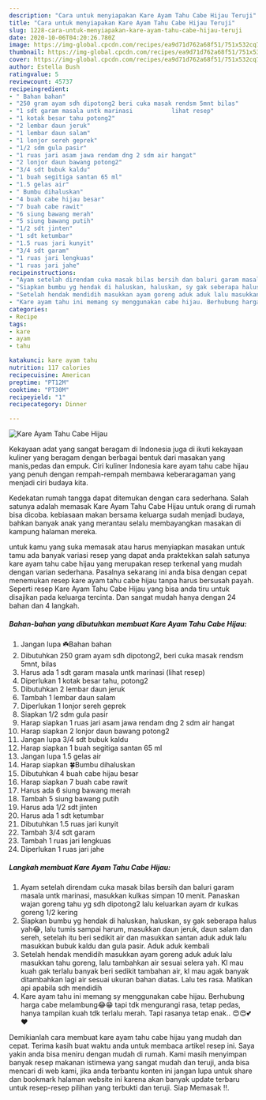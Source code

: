 ```yaml
---
description: "Cara untuk menyiapakan Kare Ayam Tahu Cabe Hijau Teruji"
title: "Cara untuk menyiapakan Kare Ayam Tahu Cabe Hijau Teruji"
slug: 1228-cara-untuk-menyiapakan-kare-ayam-tahu-cabe-hijau-teruji
date: 2020-10-06T04:20:26.780Z
image: https://img-global.cpcdn.com/recipes/ea9d71d762a68f51/751x532cq70/kare-ayam-tahu-cabe-hijau-foto-resep-utama.jpg
thumbnail: https://img-global.cpcdn.com/recipes/ea9d71d762a68f51/751x532cq70/kare-ayam-tahu-cabe-hijau-foto-resep-utama.jpg
cover: https://img-global.cpcdn.com/recipes/ea9d71d762a68f51/751x532cq70/kare-ayam-tahu-cabe-hijau-foto-resep-utama.jpg
author: Estella Bush
ratingvalue: 5
reviewcount: 45737
recipeingredient:
- " Bahan bahan"
- "250 gram ayam sdh dipotong2 beri cuka masak rendsm 5mnt bilas"
- "1 sdt garam masala untk marinasi           lihat resep"
- "1 kotak besar tahu potong2"
- "2 lembar daun jeruk"
- "1 lembar daun salam"
- "1 lonjor sereh geprek"
- "1/2 sdm gula pasir"
- "1 ruas jari asam jawa rendam dng 2 sdm air hangat"
- "2 lonjor daun bawang potong2"
- "3/4 sdt bubuk kaldu"
- "1 buah segitiga santan 65 ml"
- "1.5 gelas air"
- " Bumbu dihaluskan"
- "4 buah cabe hijau besar"
- "7 buah cabe rawit"
- "6 siung bawang merah"
- "5 siung bawang putih"
- "1/2 sdt jinten"
- "1 sdt ketumbar"
- "1.5 ruas jari kunyit"
- "3/4 sdt garam"
- "1 ruas jari lengkuas"
- "1 ruas jari jahe"
recipeinstructions:
- "Ayam setelah direndam cuka masak bilas bersih dan baluri garam masala untk marinasi, masukkan kulkas simpan 10 menit. Panaskan wajan goreng tahu yg sdh dipotong2 lalu keluarkan ayam dr kulkas goreng 1/2 kering"
- "Siapkan bumbu yg hendak di haluskan, haluskan, sy gak seberapa halus yah😂, lalu tumis sampai harum, masukkan daun jeruk, daun salam dan sereh, setelah itu beri sedikit air dan masukkan santan aduk aduk lalu masukkan bubuk kaldu dan gula pasir. Aduk aduk kembali"
- "Setelah hendak mendidih masukkan ayam goreng aduk aduk lalu masukkan tahu goreng, lalu tambahkan air sesuai selera yah. Kl mau kuah gak terlalu banyak beri sedikit tambahan air, kl mau agak banyak ditambahkan lagi air sesuai ukuran bahan diatas. Lalu tes rasa. Matikan api apabila sdh mendidih"
- "Kare ayam tahu ini memang sy menggunakan cabe hijau. Berhubung harga cabe melambung😂😁 tapi tdk mengurangi rasa, tetap pedas, hanya tampilan kuah tdk terlalu merah. Tapi rasanya tetap enak.. 😍😍💕❤️"
categories:
- Recipe
tags:
- kare
- ayam
- tahu

katakunci: kare ayam tahu 
nutrition: 117 calories
recipecuisine: American
preptime: "PT12M"
cooktime: "PT30M"
recipeyield: "1"
recipecategory: Dinner

---
```



![Kare Ayam Tahu Cabe Hijau](https://img-global.cpcdn.com/recipes/ea9d71d762a68f51/751x532cq70/kare-ayam-tahu-cabe-hijau-foto-resep-utama.jpg)

Kekayaan adat yang sangat beragam di Indonesia juga di ikuti kekayaan kuliner yang beragam dengan berbagai bentuk dari masakan yang manis,pedas dan empuk. Ciri kuliner Indonesia kare ayam tahu cabe hijau yang penuh dengan rempah-rempah membawa keberaragaman yang menjadi ciri budaya kita.


Kedekatan rumah tangga dapat ditemukan dengan cara sederhana. Salah satunya adalah memasak Kare Ayam Tahu Cabe Hijau untuk orang di rumah bisa dicoba. kebiasaan makan bersama keluarga sudah menjadi budaya, bahkan banyak anak yang merantau selalu membayangkan masakan di kampung halaman mereka.



untuk kamu yang suka memasak atau harus menyiapkan masakan untuk tamu ada banyak variasi resep yang dapat anda praktekkan salah satunya kare ayam tahu cabe hijau yang merupakan resep terkenal yang mudah dengan varian sederhana. Pasalnya sekarang ini anda bisa dengan cepat menemukan resep kare ayam tahu cabe hijau tanpa harus bersusah payah.
Seperti resep Kare Ayam Tahu Cabe Hijau yang bisa anda tiru untuk disajikan pada keluarga tercinta. Dan sangat mudah hanya dengan 24 bahan dan 4 langkah.


<!--inarticleads1-->

##### Bahan-bahan yang dibutuhkan membuat Kare Ayam Tahu Cabe Hijau:

1. Jangan lupa  ☘️Bahan bahan
1. Dibutuhkan 250 gram ayam sdh dipotong2, beri cuka masak rendsm 5mnt, bilas
1. Harus ada 1 sdt garam masala untk marinasi           (lihat resep)
1. Diperlukan 1 kotak besar tahu, potong2
1. Dibutuhkan 2 lembar daun jeruk
1. Tambah 1 lembar daun salam
1. Diperlukan 1 lonjor sereh geprek
1. Siapkan 1/2 sdm gula pasir
1. Harap siapkan 1 ruas jari asam jawa rendam dng 2 sdm air hangat
1. Harap siapkan 2 lonjor daun bawang potong2
1. Jangan lupa 3/4 sdt bubuk kaldu
1. Harap siapkan 1 buah segitiga santan 65 ml
1. Jangan lupa 1.5 gelas air
1. Harap siapkan  🍀Bumbu dihaluskan
1. Dibutuhkan 4 buah cabe hijau besar
1. Harap siapkan 7 buah cabe rawit
1. Harus ada 6 siung bawang merah
1. Tambah 5 siung bawang putih
1. Harus ada 1/2 sdt jinten
1. Harus ada 1 sdt ketumbar
1. Dibutuhkan 1.5 ruas jari kunyit
1. Tambah 3/4 sdt garam
1. Tambah 1 ruas jari lengkuas
1. Diperlukan 1 ruas jari jahe




<!--inarticleads2-->

##### Langkah membuat  Kare Ayam Tahu Cabe Hijau:

1. Ayam setelah direndam cuka masak bilas bersih dan baluri garam masala untk marinasi, masukkan kulkas simpan 10 menit. Panaskan wajan goreng tahu yg sdh dipotong2 lalu keluarkan ayam dr kulkas goreng 1/2 kering
1. Siapkan bumbu yg hendak di haluskan, haluskan, sy gak seberapa halus yah😂, lalu tumis sampai harum, masukkan daun jeruk, daun salam dan sereh, setelah itu beri sedikit air dan masukkan santan aduk aduk lalu masukkan bubuk kaldu dan gula pasir. Aduk aduk kembali
1. Setelah hendak mendidih masukkan ayam goreng aduk aduk lalu masukkan tahu goreng, lalu tambahkan air sesuai selera yah. Kl mau kuah gak terlalu banyak beri sedikit tambahan air, kl mau agak banyak ditambahkan lagi air sesuai ukuran bahan diatas. Lalu tes rasa. Matikan api apabila sdh mendidih
1. Kare ayam tahu ini memang sy menggunakan cabe hijau. Berhubung harga cabe melambung😂😁 tapi tdk mengurangi rasa, tetap pedas, hanya tampilan kuah tdk terlalu merah. Tapi rasanya tetap enak.. 😍😍💕❤️




Demikianlah cara membuat kare ayam tahu cabe hijau yang mudah dan cepat. Terima kasih buat waktu anda untuk membaca artikel resep ini. Saya yakin anda bisa meniru dengan mudah di rumah. Kami masih menyimpan banyak resep makanan istimewa yang sangat mudah dan teruji, anda bisa mencari di web kami, jika anda terbantu konten ini jangan lupa untuk share dan bookmark halaman website ini karena akan banyak update terbaru untuk resep-resep pilihan yang terbukti dan teruji. Siap Memasak !!. 
